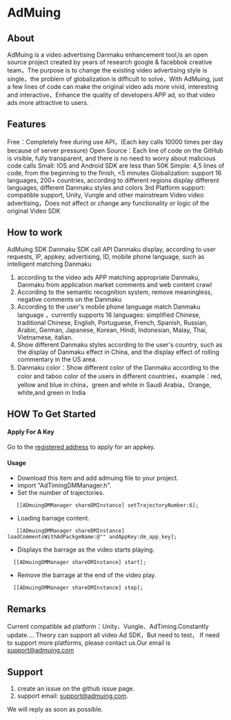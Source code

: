 # AdMuing


## About

AdMuing is a video advertising Danmaku enhancement tool,Is an open source project created by years of research google & facebbok creative team，The purpose is to change the existing video advertising style is single，the problem of globalization is difficult to solve，With AdMuing, just a few lines of code can make the original video ads more vivid, interesting and interactive，Enhance the quality of developers APP ad, so that video ads more attractive to users.

## Features
Free：Completely free during use API，(Each key calls 10000 times per day because of server pressure)
Open Source：Each line of code on the GitHub is visible, fully transparent, and there is no need to worry about malicious code calls
Small: IOS and Android SDK are less than 50K
Simple: 4,5 lines of code, from the beginning to the finish, <5 minutes
Globalization: support 16 languages, 200+ countries, according to different regions display different languages, different Danmaku styles and colors
3rd Platform support: compatible support, Unity, Vungle and other mainstream Video video advertising，Does not affect or change any functionality or logic of the original Video SDK


## How to work

AdMuing SDK Danmaku SDK call API Danmaku display, according to user requests, IP, appkey, advertising, ID, mobile phone language, such as intelligent matching Danmaku

1. according to the  video ads APP matching appropriate Danmaku, Danmaku from application market comments and web content crawl
2. According to the semantic recognition system, remove meaningless, negative comments on the Danmaku
3. According to the user's mobile phone language match Danmaku language ，currently supports 16 languages: simplified Chinese, traditional Chinese, English, Portuguese, French, Spanish, Russian, Arabic, German, Japanese, Korean, Hindi, Indonesian, Malay, Thai, Vietnamese, italian.
4. Show different Danmaku styles according to the user's country, such as the display of Danmaku effect in China, and the display effect of rolling commentary in the US area.
5. Danmaku color：Show different color of the Danmaku according to the color and taboo color of the users in different countries，example：red, yellow and blue in china，green and white in Saudi Arabia，Orange, white,and green in India


## HOW To Get Started

#### Apply For A Key

Go to the [registered address](http://register.admuing.com/) to apply for an appkey.


#### Usage

* Download this item and add admuing file to your project.
* import "AdTimingDMManager.h".
* Set the number of trajectories.

 ```
    [[ADmuingDMManager shareDMInstance] setTrajectoryNumber:6];
 ```
 
* Loading barrage content.
 
 ```
    [[ADmuingDMManager shareDMInstance] loadCommentsWithAdPackgeName:@"" andAppKey:dm_app_key];
 ```

* Displays the barrage as the video starts playing.

 ```
   [[ADmuingDMManager shareDMInstance] start];
 ```
 
* Remove the barrage at the end of the video play.

 ```
   [[ADmuingDMManager shareDMInstance] stop];
 ```

## Remarks

Current compatible ad platform：Unity、Vungle、AdTiming.Constantly update....
Theory can support all video Ad SDK，But need to test， If need to support more platforms, please contact us.Our email is <font color=red>support@admuing.com</font>
 
## Support
1. create an issue on the github issue page.
2. support email: <font color=red>support@admuing.com</font>. 

 We will reply as soon as possible.

